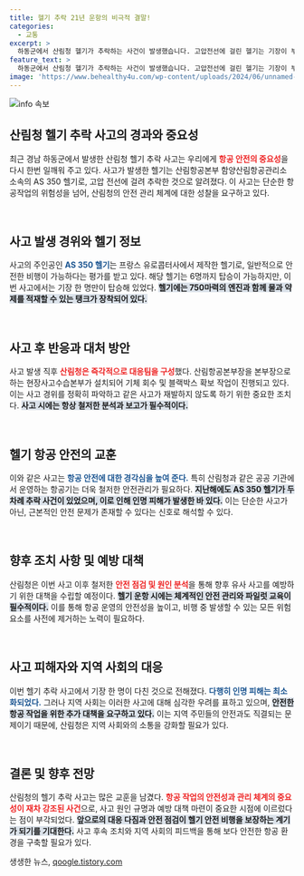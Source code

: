 ```yaml
---
title: 헬기 추락 21년 운항의 비극적 결말!
categories:
  - 교통
excerpt: >
  하동군에서 산림청 헬기가 추락하는 사건이 발생했습니다. 고압전선에 걸린 헬기는 기장이 부상당했으며, 자세한 원인 조사가 진행되고 있습니다. 과거에도 유사 사고가 있었던 AS 350 헬기의 운명은?
feature_text: >
  하동군에서 산림청 헬기가 추락하는 사건이 발생했습니다. 고압전선에 걸린 헬기는 기장이 부상당했으며, 자세한 원인 조사가 진행되고 있습니다. 과거에도 유사 사고가 있었던 AS 350 헬기의 운명은?
image: 'https://www.behealthy4u.com/wp-content/uploads/2024/06/unnamed-file.png'
---
```


<p><img src="https://www.behealthy4u.com/wp-content/uploads/2024/06/unnamed-file.png" alt="info 속보" /></p>

<h2 data-ke-size="size26">산림청 헬기 추락 사고의 경과와 중요성</h2>

<p data-ke-size="size16">최근 경남 하동군에서 발생한 산림청 헬기 추락 사고는 우리에게 <b><span style="color: #ee2323;">항공 안전의 중요성</span></b>을 다시 한번 일깨워 주고 있다. 사고가 발생한 헬기는 산림항공본부 함양산림항공관리소 소속의 AS 350 헬기로, 고압 전선에 걸려 추락한 것으로 알려졌다. 이 사고는 단순한 항공작업의 위험성을 넘어, 산림청의 안전 관리 체계에 대한 성찰을 요구하고 있다.</p>

<p data-ke-size="size16">&nbsp;</p>

<h2 data-ke-size="size26">사고 발생 경위와 헬기 정보</h2>

<p data-ke-size="size16">사고의 주인공인 <b><span style="color: #1a5490;">AS 350 헬기</span></b>는 프랑스 유로콥터사에서 제작한 헬기로, 일반적으로 안전한 비행이 가능하다는 평가를 받고 있다. 해당 헬기는 6명까지 탑승이 가능하지만, 이번 사고에서는 기장 한 명만이 탑승해 있었다. <b><span style="background-color: #21538527;">헬기에는 750마력의 엔진과 함께 물과 약제를 적재할 수 있는 탱크가 장착되어 있다.</span></b></p>

<p data-ke-size="size16">&nbsp;</p>

<h2 data-ke-size="size26">사고 후 반응과 대처 방안</h2>

<p data-ke-size="size16">사고 발생 직후 <b><span style="color: #ee2323;">산림청은 즉각적으로 대응팀을 구성</span></b>했다. 산림항공본부장을 본부장으로 하는 현장사고수습본부가 설치되어 기체 회수 및 블랙박스 확보 작업이 진행되고 있다. 이는 사고 경위를 정확히 파악하고 같은 사고가 재발하지 않도록 하기 위한 중요한 조치다. <b><span style="background-color: #21538527;">사고 시에는 항상 철저한 분석과 보고가 필수적이다.</span></b></p>

<p data-ke-size="size16">&nbsp;</p>

<h2 data-ke-size="size26">헬기 항공 안전의 교훈</h2>

<p data-ke-size="size16">이와 같은 사고는 <b><span style="color: #1a5490;">항공 안전에 대한 경각심을 높여 준다.</span></b> 특히 산림청과 같은 공공 기관에서 운영하는 항공기는 더욱 철저한 안전관리가 필요하다. <b><span style="background-color: #21538527;">지난해에도 AS 350 헬기가 두 차례 추락 사건이 있었으며, 이로 인해 인명 피해가 발생한 바 있다.</span></b> 이는 단순한 사고가 아닌, 근본적인 안전 문제가 존재할 수 있다는 신호로 해석할 수 있다.</p>

<p data-ke-size="size16">&nbsp;</p>

<h2 data-ke-size="size26">향후 조치 사항 및 예방 대책</h2>

<p data-ke-size="size16">산림청은 이번 사고 이후 철저한 <b><span style="color: #ee2323;">안전 점검 및 원인 분석</span></b>을 통해 향후 유사 사고를 예방하기 위한 대책을 수립할 예정이다. <b><span style="background-color: #21538527;">헬기 운항 시에는 체계적인 안전 관리와 파일럿 교육이 필수적이다.</span></b> 이를 통해 항공 운영의 안전성을 높이고, 비행 중 발생할 수 있는 모든 위험 요소를 사전에 제거하는 노력이 필요하다.</p>

<p data-ke-size="size16">&nbsp;</p>

<h2 data-ke-size="size26">사고 피해자와 지역 사회의 대응</h2>

<p data-ke-size="size16">이번 헬기 추락 사고에서 기장 한 명이 다친 것으로 전해졌다. <b><span style="color: #1a5490;">다행히 인명 피해는 최소화되었다.</span></b> 그러나 지역 사회는 이러한 사고에 대해 심각한 우려를 표하고 있으며, <b><span style="background-color: #21538527;">안전한 항공 작업을 위한 추가 대책을 요구하고 있다.</span></b> 이는 지역 주민들의 안전과도 직결되는 문제이기 때문에, 산림청은 지역 사회와의 소통을 강화할 필요가 있다.</p>

<p data-ke-size="size16">&nbsp;</p>

<h2 data-ke-size="size26">결론 및 향후 전망</h2>

<p data-ke-size="size16">산림청의 헬기 추락 사고는 많은 교훈을 남겼다. <b><span style="color: #ee2323;">항공 작업의 안전성과 관리 체계의 중요성이 재차 강조된 사건</span></b>으로, 사고 원인 규명과 예방 대책 마련이 중요한 시점에 이르렀다는 점이 부각되었다. <b><span style="background-color: #21538527;">앞으로의 대응 다짐과 안전 점검이 헬기 안전 비행을 보장하는 계기가 되기를 기대한다.</span></b> 사고 후속 조치와 지역 사회의 피드백을 통해 보다 안전한 항공 환경을 구축할 필요가 있다.</p>
생생한 뉴스, <a href="https://qoogle.tistory.com" rel="dofollow">qoogle.tistory.com</a>


